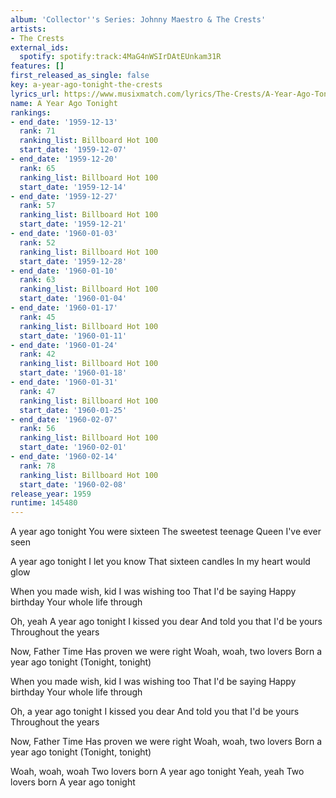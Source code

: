 ```yaml
---
album: 'Collector''s Series: Johnny Maestro & The Crests'
artists:
- The Crests
external_ids:
  spotify: spotify:track:4MaG4nWSIrDAtEUnkam31R
features: []
first_released_as_single: false
key: a-year-ago-tonight-the-crests
lyrics_url: https://www.musixmatch.com/lyrics/The-Crests/A-Year-Ago-Tonight
name: A Year Ago Tonight
rankings:
- end_date: '1959-12-13'
  rank: 71
  ranking_list: Billboard Hot 100
  start_date: '1959-12-07'
- end_date: '1959-12-20'
  rank: 65
  ranking_list: Billboard Hot 100
  start_date: '1959-12-14'
- end_date: '1959-12-27'
  rank: 57
  ranking_list: Billboard Hot 100
  start_date: '1959-12-21'
- end_date: '1960-01-03'
  rank: 52
  ranking_list: Billboard Hot 100
  start_date: '1959-12-28'
- end_date: '1960-01-10'
  rank: 63
  ranking_list: Billboard Hot 100
  start_date: '1960-01-04'
- end_date: '1960-01-17'
  rank: 45
  ranking_list: Billboard Hot 100
  start_date: '1960-01-11'
- end_date: '1960-01-24'
  rank: 42
  ranking_list: Billboard Hot 100
  start_date: '1960-01-18'
- end_date: '1960-01-31'
  rank: 47
  ranking_list: Billboard Hot 100
  start_date: '1960-01-25'
- end_date: '1960-02-07'
  rank: 56
  ranking_list: Billboard Hot 100
  start_date: '1960-02-01'
- end_date: '1960-02-14'
  rank: 78
  ranking_list: Billboard Hot 100
  start_date: '1960-02-08'
release_year: 1959
runtime: 145480
---
```

A year ago tonight
You were sixteen
The sweetest teenage
Queen I've ever seen

A year ago tonight
I let you know
That sixteen candles
In my heart would glow

When you made wish, kid
I was wishing too
That I'd be saying
Happy birthday
Your whole life through

Oh, yeah
A year ago tonight
I kissed you dear
And told you that
I'd be yours
Throughout the years

Now, Father Time
Has proven we were right
Woah, woah, two lovers
Born a year ago tonight
(Tonight, tonight)

When you made wish, kid
I was wishing too
That I'd be saying
Happy birthday
Your whole life through

Oh, a year ago tonight
I kissed you dear
And told you that
I'd be yours
Throughout the years

Now, Father Time
Has proven we were right
Woah, woah, two lovers
Born a year ago tonight
(Tonight, tonight)

Woah, woah, woah
Two lovers born
A year ago tonight
Yeah, yeah
Two lovers born
A year ago tonight
